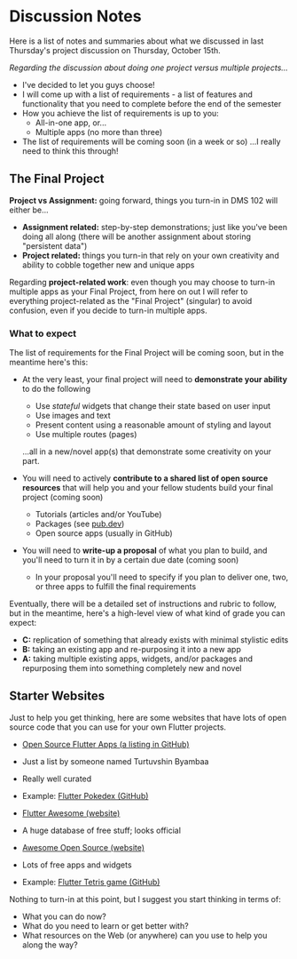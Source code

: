 # Discussion Notes
Here is a list of notes and summaries about what we discussed in last Thursday's project discussion on Thursday, October 15th.

*Regarding the discussion about doing one project versus multiple projects...*

- I've decided to let you guys choose!
- I will come up with a list of requirements - a list of features and functionality that you need to complete before the end of the semester
- How you achieve the list of requirements is up to you:
  - All-in-one app, or...
  - Multiple apps (no more than three)
- The list of requirements will be coming soon (in a week or so) ...I really need to think this through!

## The Final Project

**Project vs Assignment:** going forward, things you turn-in in DMS 102 will either be...

- **Assignment related:** step-by-step demonstrations; just like you've been doing all along (there will be another assignment about storing "persistent data")
- **Project related:** things you turn-in that rely on your own creativity and ability to cobble together new and unique apps

Regarding **project-related work**: even though you may choose to turn-in multiple apps as your Final Project, from here on out I will refer to everything project-related as the "Final Project" (singular) to avoid confusion, even if you decide to turn-in multiple apps.

### What to expect

The list of requirements for the Final Project will be coming soon, but in the meantime here's this:

- At the very least, your final project will need to **demonstrate your ability** to do the following

  - Use *stateful* widgets that change their state based on user input
  - Use images and text
  - Present content using a reasonable amount of styling and layout
  - Use multiple routes (pages)

  ...all in a new/novel app(s) that demonstrate some creativity on your part.

- You will need to actively **contribute to a shared list of open source resources** that will help you and your fellow students build your final project (coming soon)
  - Tutorials (articles and/or YouTube)
  - Packages (see [pub.dev](https://pub.dev/))
  - Open source apps (usually in GitHub)

- You will need to **write-up a proposal** of what you plan to build, and you'll need to turn it in by a certain due date (coming soon)

  - In your proposal you'll need to specify if you plan to deliver one, two, or three apps to fulfill the final requirements

Eventually, there will be a detailed set of instructions and rubric to follow, but in the meantime, here's a high-level view of what kind of grade you can expect:

- **C:** replication of something that already exists with minimal stylistic edits
- **B:** taking an existing app and re-purposing it into a new app
- **A:** taking multiple existing apps, widgets, and/or packages and repurposing them into something completely new and novel

## Starter Websites

Just to help you get thinking, here are some websites that have lots of open source code that you can use for your own Flutter projects.

-	[Open Source Flutter Apps (a listing in GitHub)](https://github.com/tortuvshin/open-source-flutter-apps)
  -	Just a list by someone named Turtuvshin Byambaa
  -	Really well curated
  -	Example: [Flutter Pokedex (GitHub)](https://github.com/scitbiz/flutter_pokedex)

-	[Flutter Awesome (website)](https://flutterawesome.com/)
  -	A huge database of free stuff; looks official

-	[Awesome Open Source (website)](https://awesomeopensource.com/projects/flutter)
  -	Lots of free apps and widgets
  -	Example: [Flutter Tetris game (GitHub)](https://github.com/boyan01/flutter-tetris)

Nothing to turn-in at this point, but I suggest you start thinking in terms of:
- What you can do now?
- What do you need to learn or get better with?
- What resources on the Web (or anywhere) can you use to help you along the way?